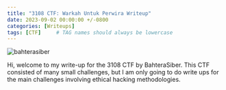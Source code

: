 ```yaml
---
title: "3108 CTF: Warkah Untuk Perwira Writeup"
date: 2023-09-02 00:00:00 +/-0800
categories: [Writeups]
tags: [CTF]     # TAG names should always be lowercase
---
```

![bahterasiber](https://github.com/user-attachments/assets/7832e408-3b77-42e3-9e61-e53e1f0597a8)

Hi, welcome to my write-up for the 3108 CTF by BahteraSiber. This CTF consisted of many small challenges, but I am only going to do write ups for the main challenges involving ethical hacking methodologies.
